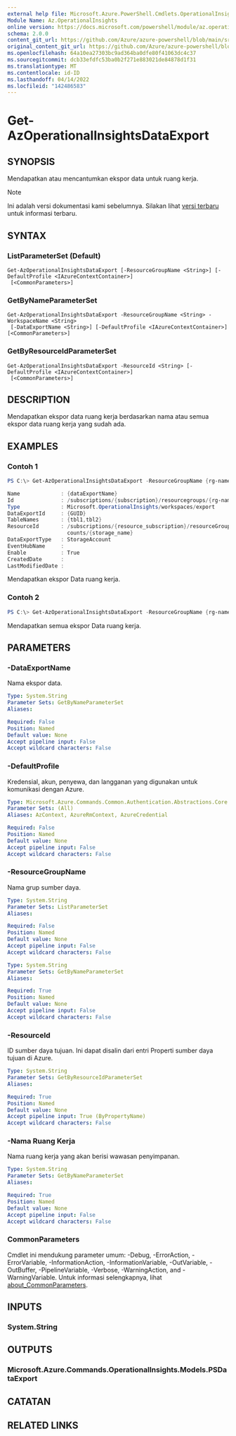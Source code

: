 ```yaml
---
external help file: Microsoft.Azure.PowerShell.Cmdlets.OperationalInsights.dll-Help.xml
Module Name: Az.OperationalInsights
online version: https://docs.microsoft.com/powershell/module/az.operationalinsights/get-azoperationalinsightsdataexport
schema: 2.0.0
content_git_url: https://github.com/Azure/azure-powershell/blob/main/src/OperationalInsights/OperationalInsights/help/Get-AzOperationalInsightsDataExport.md
original_content_git_url: https://github.com/Azure/azure-powershell/blob/main/src/OperationalInsights/OperationalInsights/help/Get-AzOperationalInsightsDataExport.md
ms.openlocfilehash: 64a10ea27303bc9ad364ba0dfe80f41063dc4c37
ms.sourcegitcommit: dcb33efdfc53ba0b2f271e883021de84878d1f31
ms.translationtype: MT
ms.contentlocale: id-ID
ms.lasthandoff: 04/14/2022
ms.locfileid: "142486583"
---
```

# Get-AzOperationalInsightsDataExport

## SYNOPSIS
Mendapatkan atau mencantumkan ekspor data untuk ruang kerja.

> [!NOTE]
>Ini adalah versi dokumentasi kami sebelumnya. Silakan lihat [versi terbaru](/powershell/module/az.operationalinsights/get-azoperationalinsightsdataexport) untuk informasi terbaru.

## SYNTAX

### ListParameterSet (Default)
```
Get-AzOperationalInsightsDataExport [-ResourceGroupName <String>] [-DefaultProfile <IAzureContextContainer>]
 [<CommonParameters>]
```

### GetByNameParameterSet
```
Get-AzOperationalInsightsDataExport -ResourceGroupName <String> -WorkspaceName <String>
 [-DataExportName <String>] [-DefaultProfile <IAzureContextContainer>] [<CommonParameters>]
```

### GetByResourceIdParameterSet
```
Get-AzOperationalInsightsDataExport -ResourceId <String> [-DefaultProfile <IAzureContextContainer>]
 [<CommonParameters>]
```

## DESCRIPTION
Mendapatkan ekspor data ruang kerja berdasarkan nama atau semua ekspor data ruang kerja yang sudah ada.

## EXAMPLES

### Contoh 1
```powershell
PS C:\> Get-AzOperationalInsightsDataExport -ResourceGroupName {rg-name} -WorkspaceName {workspace-name} -DataExportName {dataExportName}

Name             : {dataExportName}
Id               : /subscriptions/{subscription}/resourcegroups/{rg-name}/providers/microsoft.operationalinsights/workspaces/{workspace-name}/dataexports/{dataExportName}
Type             : Microsoft.OperationalInsights/workspaces/export
DataExportId     : {GUID}
TableNames       : {tbl1,tbl2}
ResourceId       : /subscriptions/{resource_subscription}/resourceGroups/{resource_rg}/providers/Microsoft.Storage/storageAc
                   counts/{storage_name}
DataExportType   : StorageAccount
EventHubName     :
Enable           : True
CreatedDate      : 
LastModifiedDate :
```

Mendapatkan ekspor Data ruang kerja.

### Contoh 2
```powershell
PS C:\> Get-AzOperationalInsightsDataExport -ResourceGroupName {rg-name} -WorkspaceName {workspace-name}
```

Mendapatkan semua ekspor Data ruang kerja.

## PARAMETERS

### -DataExportName
Nama ekspor data.

```yaml
Type: System.String
Parameter Sets: GetByNameParameterSet
Aliases:

Required: False
Position: Named
Default value: None
Accept pipeline input: False
Accept wildcard characters: False
```

### -DefaultProfile
Kredensial, akun, penyewa, dan langganan yang digunakan untuk komunikasi dengan Azure.

```yaml
Type: Microsoft.Azure.Commands.Common.Authentication.Abstractions.Core.IAzureContextContainer
Parameter Sets: (All)
Aliases: AzContext, AzureRmContext, AzureCredential

Required: False
Position: Named
Default value: None
Accept pipeline input: False
Accept wildcard characters: False
```

### -ResourceGroupName
Nama grup sumber daya.

```yaml
Type: System.String
Parameter Sets: ListParameterSet
Aliases:

Required: False
Position: Named
Default value: None
Accept pipeline input: False
Accept wildcard characters: False
```

```yaml
Type: System.String
Parameter Sets: GetByNameParameterSet
Aliases:

Required: True
Position: Named
Default value: None
Accept pipeline input: False
Accept wildcard characters: False
```

### -ResourceId
ID sumber daya tujuan.
Ini dapat disalin dari entri Properti sumber daya tujuan di Azure.

```yaml
Type: System.String
Parameter Sets: GetByResourceIdParameterSet
Aliases:

Required: True
Position: Named
Default value: None
Accept pipeline input: True (ByPropertyName)
Accept wildcard characters: False
```

### -Nama Ruang Kerja
Nama ruang kerja yang akan berisi wawasan penyimpanan.

```yaml
Type: System.String
Parameter Sets: GetByNameParameterSet
Aliases:

Required: True
Position: Named
Default value: None
Accept pipeline input: False
Accept wildcard characters: False
```

### CommonParameters
Cmdlet ini mendukung parameter umum: -Debug, -ErrorAction, -ErrorVariable, -InformationAction, -InformationVariable, -OutVariable, -OutBuffer, -PipelineVariable, -Verbose, -WarningAction, and -WarningVariable. Untuk informasi selengkapnya, lihat [about_CommonParameters](http://go.microsoft.com/fwlink/?LinkID=113216).

## INPUTS

### System.String

## OUTPUTS

### Microsoft.Azure.Commands.OperationalInsights.Models.PSDataExport

## CATATAN

## RELATED LINKS

